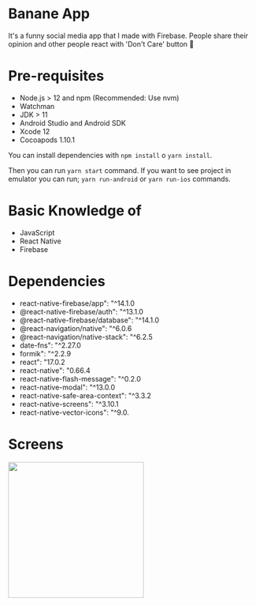 # Banane App

It's a funny social media app that I made with Firebase. People share their opinion and other people react with 'Don't Care' button 🙅

# Pre-requisites

- Node.js > 12 and npm (Recommended: Use nvm)
- Watchman
- JDK > 11
- Android Studio and Android SDK
- Xcode 12
- Cocoapods 1.10.1

You can install dependencies with `npm install` o `yarn install`.

Then you can run `yarn start` command.
If you want to see project in emulator you can run; `yarn run-android` or `yarn run-ios` commands.

# Basic Knowledge of

- JavaScript
- React Native
- Firebase

# Dependencies

- react-native-firebase/app": "^14.1.0
- @react-native-firebase/auth": "^13.1.0
- @react-native-firebase/database": "^14.1.0
- @react-navigation/native": "^6.0.6
- @react-navigation/native-stack": "^6.2.5
- date-fns": "^2.27.0
- formik": "^2.2.9
- react": "17.0.2
- react-native": "0.66.4
- react-native-flash-message": "^0.2.0
- react-native-modal": "^13.0.0
- react-native-safe-area-context": "^3.3.2
- react-native-screens": "^3.10.1
- react-native-vector-icons": "^9.0.

# Screens

<p align="left">
  <span><img  width="275px" src="https://i.hizliresim.com/tect2w5.gif"></span>  
</p>
